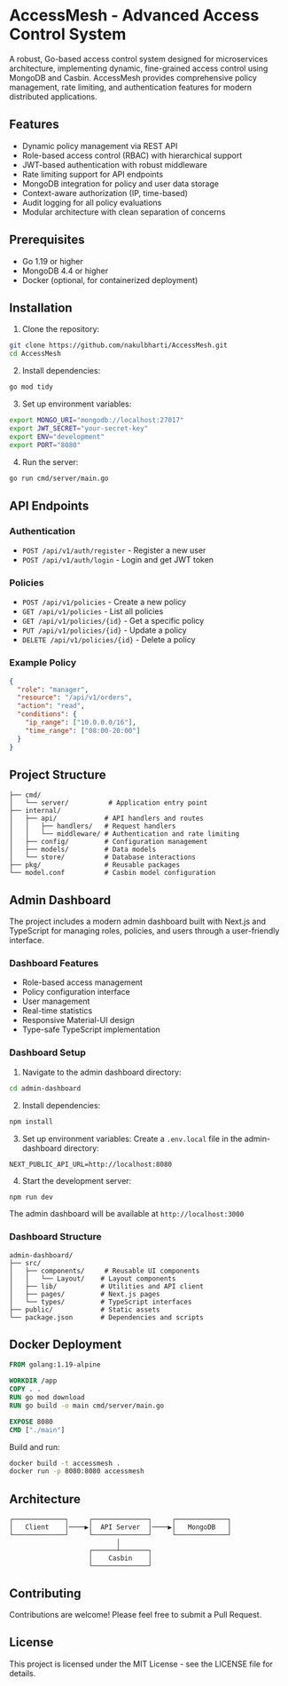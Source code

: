 # AccessMesh - Advanced Access Control System

A robust, Go-based access control system designed for microservices architecture, implementing dynamic, fine-grained access control using MongoDB and Casbin. AccessMesh provides comprehensive policy management, rate limiting, and authentication features for modern distributed applications.

## Features

- Dynamic policy management via REST API
- Role-based access control (RBAC) with hierarchical support
- JWT-based authentication with robust middleware
- Rate limiting support for API endpoints
- MongoDB integration for policy and user data storage
- Context-aware authorization (IP, time-based)
- Audit logging for all policy evaluations
- Modular architecture with clean separation of concerns

## Prerequisites

- Go 1.19 or higher
- MongoDB 4.4 or higher
- Docker (optional, for containerized deployment)

## Installation

1. Clone the repository:

```bash
git clone https://github.com/nakulbharti/AccessMesh.git
cd AccessMesh
```

2. Install dependencies:

```bash
go mod tidy
```

3. Set up environment variables:

```bash
export MONGO_URI="mongodb://localhost:27017"
export JWT_SECRET="your-secret-key"
export ENV="development"
export PORT="8080"
```

4. Run the server:

```bash
go run cmd/server/main.go
```

## API Endpoints

### Authentication
- `POST /api/v1/auth/register` - Register a new user
- `POST /api/v1/auth/login` - Login and get JWT token

### Policies
- `POST /api/v1/policies` - Create a new policy
- `GET /api/v1/policies` - List all policies
- `GET /api/v1/policies/{id}` - Get a specific policy
- `PUT /api/v1/policies/{id}` - Update a policy
- `DELETE /api/v1/policies/{id}` - Delete a policy

### Example Policy

```json
{
  "role": "manager",
  "resource": "/api/v1/orders",
  "action": "read",
  "conditions": {
    "ip_range": ["10.0.0.0/16"],
    "time_range": ["08:00-20:00"]
  }
}
```

## Project Structure

```
├── cmd/
│   └── server/          # Application entry point
├── internal/
│   ├── api/            # API handlers and routes
│   │   ├── handlers/   # Request handlers
│   │   └── middleware/ # Authentication and rate limiting
│   ├── config/         # Configuration management
│   ├── models/         # Data models
│   └── store/          # Database interactions
├── pkg/                # Reusable packages
└── model.conf          # Casbin model configuration
```

## Admin Dashboard

The project includes a modern admin dashboard built with Next.js and TypeScript for managing roles, policies, and users through a user-friendly interface.

### Dashboard Features

- Role-based access management
- Policy configuration interface
- User management
- Real-time statistics
- Responsive Material-UI design
- Type-safe TypeScript implementation

### Dashboard Setup

1. Navigate to the admin dashboard directory:
```bash
cd admin-dashboard
```

2. Install dependencies:
```bash
npm install
```

3. Set up environment variables:
Create a `.env.local` file in the admin-dashboard directory:
```
NEXT_PUBLIC_API_URL=http://localhost:8080
```

4. Start the development server:
```bash
npm run dev
```

The admin dashboard will be available at `http://localhost:3000`

### Dashboard Structure

```
admin-dashboard/
├── src/
│   ├── components/     # Reusable UI components
│   │   └── Layout/    # Layout components
│   ├── lib/           # Utilities and API client
│   ├── pages/         # Next.js pages
│   └── types/         # TypeScript interfaces
├── public/            # Static assets
└── package.json       # Dependencies and scripts
```

## Docker Deployment

```dockerfile
FROM golang:1.19-alpine

WORKDIR /app
COPY . .
RUN go mod download
RUN go build -o main cmd/server/main.go

EXPOSE 8080
CMD ["./main"]
```

Build and run:

```bash
docker build -t accessmesh .
docker run -p 8080:8080 accessmesh
```

## Architecture

```
┌─────────────┐     ┌──────────────┐     ┌─────────────┐
│   Client    │────▶│  API Server  │────▶│   MongoDB   │
└─────────────┘     └──────────────┘     └─────────────┘
                           │
                    ┌──────┴───────┐
                    │    Casbin    │
                    └──────────────┘
```

## Contributing

Contributions are welcome! Please feel free to submit a Pull Request.

## License

This project is licensed under the MIT License - see the LICENSE file for details.
